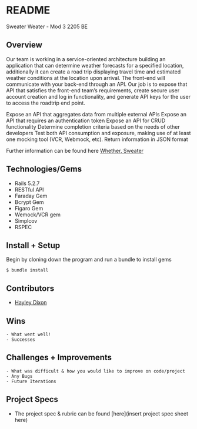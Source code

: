 # README
Sweater Weater - Mod 3 2205 BE

## Overview

Our team is working in a service-oriented architecture building an application that can determine weather forecasts for a specified location, additionally it can create a road trip displaying travel time and estimated weather conditions at the location upon arrival. The front-end will communicate with your back-end through an API. Our job is to expose that API that satisfies the front-end team’s requirements, create secure user account creation and log in functionality, and generate API keys for the user to access the roadtrip end point. 

Expose an API that aggregates data from multiple external APIs
Expose an API that requires an authentication token
Expose an API for CRUD functionality
Determine completion criteria based on the needs of other developers
Test both API consumption and exposure, making use of at least one mocking tool (VCR, Webmock, etc).
Return information in JSON format

Further information can be found here
[Whether, Sweater](https://backend.turing.edu/module3/projects/sweater_weather/)

## Technologies/Gems
  - Rails 5.2.7
  - RESTful API
  - Faraday Gem
  - Bcrypt Gem
  - Figaro Gem
  - Wemock/VCR gem
  - Simplcov
  - RSPEC

## Install + Setup

Begin by cloning down the program and run a bundle to install gems

`$ bundle install`

## Contributors
  - [Hayley Dixon](https://github.com/hheyhhay)

## Wins
	- What went well!
	- Successes

## Challenges + Improvements
	- What was difficult & how you would like to improve on code/project
	- Any Bugs
	- Future Iterations


## Project Specs
  - The project spec & rubric can be found [here](insert project spec sheet here)
